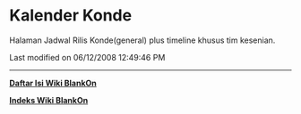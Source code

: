 # Kalender Konde
Halaman Jadwal Rilis Konde(general) plus timeline khusus tim kesenian.

Last modified on 06/12/2008 12:49:46 PM

---
[**Daftar Isi Wiki BlankOn**](/wiki/DaftarIsi/index.html)
 
[**Indeks Wiki BlankOn**](/wiki/Indeks.html)
